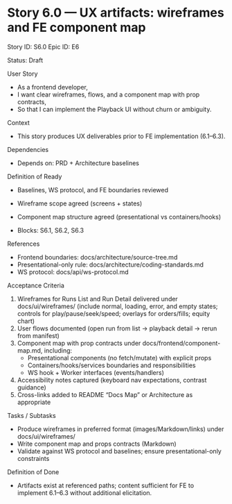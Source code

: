 # Story 6.0 — UX artifacts: wireframes and FE component map
Story ID: S6.0
Epic ID: E6

Status: Draft

User Story
- As a frontend developer,
- I want clear wireframes, flows, and a component map with prop contracts,
- So that I can implement the Playback UI without churn or ambiguity.

Context
- This story produces UX deliverables prior to FE implementation (6.1–6.3).

Dependencies
- Depends on: PRD + Architecture baselines

Definition of Ready
- Baselines, WS protocol, and FE boundaries reviewed
- Wireframe scope agreed (screens + states)
- Component map structure agreed (presentational vs containers/hooks)

- Blocks: S6.1, S6.2, S6.3

References
- Frontend boundaries: docs/architecture/source-tree.md
- Presentational-only rule: docs/architecture/coding-standards.md
- WS protocol: docs/api/ws-protocol.md

Acceptance Criteria
1) Wireframes for Runs List and Run Detail delivered under docs/ui/wireframes/ (include normal, loading, error, and empty states; controls for play/pause/seek/speed; overlays for orders/fills; equity chart)
2) User flows documented (open run from list → playback detail → rerun from manifest)
3) Component map with prop contracts under docs/frontend/component-map.md, including:
   - Presentational components (no fetch/mutate) with explicit props
   - Containers/hooks/services boundaries and responsibilities
   - WS hook + Worker interfaces (events/handlers)
4) Accessibility notes captured (keyboard nav expectations, contrast guidance)
5) Cross-links added to README “Docs Map” or Architecture as appropriate

Tasks / Subtasks
- Produce wireframes in preferred format (images/Markdown/links) under docs/ui/wireframes/
- Write component map and props contracts (Markdown)
- Validate against WS protocol and baselines; ensure presentational-only constraints

Definition of Done
- Artifacts exist at referenced paths; content sufficient for FE to implement 6.1–6.3 without additional elicitation.

